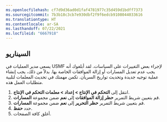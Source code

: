 ```yaml
---
ms.openlocfilehash: cf7d9d36ad0d1faf4781977c35d459d1bdff7373
ms.sourcegitcommit: 7b3b18c3cb7e930dbf2f9f6edcb9108044033616
ms.translationtype: HT
ms.contentlocale: ar-SA
ms.lasthandoff: 07/22/2021
ms.locfileid: "6667918"
---
```


## <a name="scenario"></a>السيناريو

يسعى مدير العمليات في USMF لإجراء بعض التغييرات على السياسات. لقد أبلغوك أنه يجب عدم تعديل المسارات أو إزالة الموافقات الخاصة بها. بدلاً من ذلك، يجب إنشاء عملية توجيه جديدة وتحديث تواريخ السريان. تكمن مهمتك في تحديث المعلمات لتلبية متطلبات العمل هذه.

1.  انتقل إلى **التحكم في الإنتاج > إعداد > معلمات التحكم في الإنتاج**.  
2.  قم بتعيين شريط التمرير **حظر إزالة الموافقات** إلى **نعم** ضمن مجموعة **المسارات**.
3.  قم بتعيين شريط التمرير **حظر التحرير** إلى **نعم** ضمن مجموعة **المسارات**.
4.  حدد **حفظ**.
5.  أغلق كافة الصفحات.
